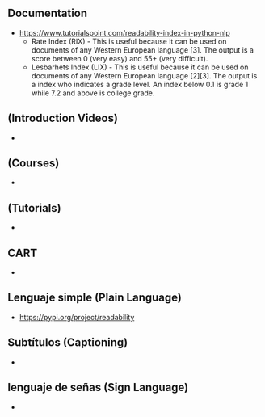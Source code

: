 ## Documentation
* https://www.tutorialspoint.com/readability-index-in-python-nlp
  * Rate Index (RIX) - This is useful because it can be used on documents of any Western European language [3]. The output is a score between 0 (very easy) and 55+ (very difficult).
  * Lesbarhets Index (LIX) - This is useful because it can be used on documents of any Western European language [2][3]. The output is a index who indicates a grade level. An index below 0.1 is grade 1 while 7.2 and above is college grade.

## (Introduction Videos)
* 

## (Courses)
*

## (Tutorials)
*

## CART
*

## Lenguaje simple (Plain Language)
* https://pypi.org/project/readability

## Subtítulos (Captioning)
*

## lenguaje de señas (Sign Language)
*
